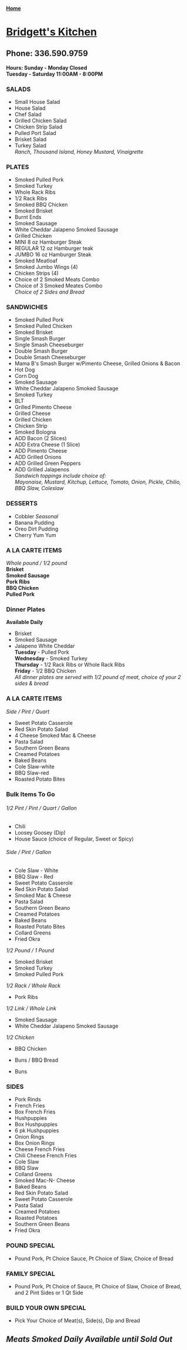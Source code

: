#### [Home](https://chuckbyrum2.github.io/)


# [Bridgett's Kitchen](https://facebook.com/p/Bridgetts-kitchen-100082859605998/)
## Phone: 336.590.9759
**Hours: Sunday - Monday Closed** <br>
        **Tuesday - Saturday 11:00AM - 8:00PM**

### SALADS
- Small House Salad
- House Salad
- Chef Salad
- Grilled Chicken Salad
- Chicken Strip Salad
- Pulled Port Salad
- Brisket Salad
- Turkey Salad <br>
_Ranch, Thousand Island, Honey Mustard, Vinaigrette_

### PLATES
- Smoked Pulled Pork
- Smoked Turkey
- Whole Rack Ribs
- 1/2 Rack Ribs
- Smoked BBQ Chicken
- Smoked Brisket
- Burnt Ends
- Smoked Sausage
- White Cheddar Jalapeno Smoked Sausage
- Grilled Chicken
- MINI 8 oz Hamburger Steak
- REGULAR 12 oz Hamburger teak
- JUMBO 16 oz Hamburger Steak
- Smoked Meatloaf
- Smoked Jumbo Wings (4)
- Chicken Strips (4)
- Choice of 2 Smoked Meats Combo
- Choice of 3 Smoked Meates Combo <br>
_Choice of 2 Sides and Bread_

### SANDWICHES
- Smoked Pulled Pork
- Smoked Pulled Chicken
- Smoked Brisket
- Single Smash Burger
- Single Smash Cheeseburger
- Double Smash Burger
- Double Smash Cheeseburger
- Mama B's Smash Burger w/Pimento Cheese, Grilled Onions & Bacon
- Hot Dog
- Corn Dog
- Smoked Sausage
- White Cheddar Jalapeno Smoked Sausage
- Smoked Turkey
- BLT
- Grilled Pimento Cheese
- Grilled Cheese
- Grilled Chicken
- Chicken Strip
- Smoked Bologna
- ADD Bacon (2 Slices)
- ADD Extra Cheese (1 Slice)
- ADD Pimento Cheese
- ADD Grilled Onions
- ADD Grilled Green Peppers
- ADD Grilled Jalapenos <br>
_Sandwich toppings include choice of: <br>
Mayonaise, Mustard, Kitchup, Lettuce, Tomato, Onion, Pickle, Chilio, BBQ Slaw, Coleslaw_

### DESSERTS
- Cobbler _Seasonal_
- Banana Pudding
- Oreo Dirt Pudding
- Cherry Yum Yum

### A LA CARTE ITEMS
_Whole pound / 1/2 pound_ <br>
**Brisket** <br>
**Smoked Sausage** <br>
**Pork Ribs** <br>
**BBQ Chicken** <br>
**Pulled Pork** <br>

### Dinner Plates 
**Available Daily** <br>
- Brisket
- Smoked Sausage
- Jalapeno White Cheddar <br>
**Tuesday** - Pulled Pork <br>
**Wednesday** - Smoked Turkey <br>
**Thursday** - 1/2 Rack Ribs or Whole Rack Ribs <br>
**Friday** - 1/2 BBQ Chicken <br>
_All dinner plates are served with 1/2 pound of meat, choice of your 2 sides & bread_

### A LA CARTE ITEMS
_Side / Pint / Quart_ <br>
- Sweet Potato Casserole
- Red Skin Potato Salad
- 4 Cheese Smoked Mac & Cheese
- Pasta Salad
- Southern Green Beans
- Creamed Potatoes
- Baked Beans
- Cole Slaw-white
- BBQ Slaw-red
- Roasted Potato Bites

### Bulk Items To Go
###### 1/2 Pint / Pint / Quart / Gallon
- Chili
- Loosey Goosey (Dip)
- House Sauce (choice of Regular, Sweet or Spicy)

###### Side / Pint / Gallon
- Cole Slaw - White
- BBQ Slaw - Red
- Sweet Potato Casserole
- Red Skin Potato Salad
- Smoked Mac & Cheese
- Pasta Salad
- Southern Green Beano
- Creamed Potatoes
- Baked Beans
- Roasted Potato Bites
- Collard Greens
- Fried Okra

_1/2 Pound / 1 Pound_ <br>
- Smoked Brisket
- Smoked Turkey
- Smoked Pulled Pork

_1/2 Rack / Whole Rack_ <br>
- Pork Ribs

_1/2 Link / Whole Link_ <br>
- Smoked Sausage
- White Cheddar Jalapeno Smoked Sausage

_1/2 Chicken_ <br>
- BBQ Chicken

- Buns / BBQ Bread
- Buns

### SIDES
- Pork Rinds
- French Fries
- Box French Fries
- Hushpuppies
- Box Hushpuppies
- 6 pk Hushpuppies
- Onion Rings
- Box Onion Rings
- Cheese French Fries
- Chili Cheese French Fries
- Cole Slaw
- BBQ Slaw
- Colland Greens
- Smoked Mac-N- Cheese
- Baked Beans
- Red Skin Potato Salad
- Sweet Potato Casserole
- Pasta Salad
- Creamed Potatoes
- Roasted Potatoes
- Southern Green Beans
- Fried Okra

### POUND SPECIAL
- Pound Pork, Pt Choice Sauce, Pt Choice of Slaw, Choice of Bread

### FAMILY SPECIAL
- Pound Pork, Pt Choice of Sauce, Pt Choice of Slaw, Choice of Bread, and 2 Pint Sides or 1 Qt Side

### BUILD YOUR OWN SPECIAL
- Pick Your Choice of Meat(s), Side(s), Dip and Bread

## _Meats Smoked Daily  Available until Sold Out_




